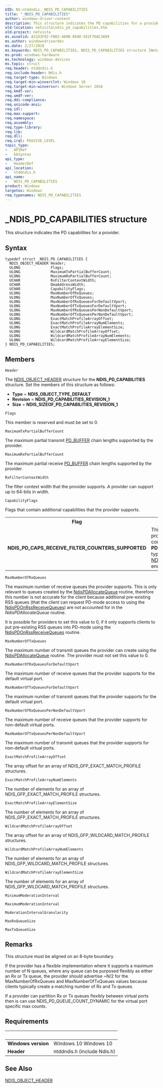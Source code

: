 ```yaml
---
UID: NS:ntddndis._NDIS_PD_CAPABILITIES
title: "_NDIS_PD_CAPABILITIES"
author: windows-driver-content
description: This structure indicates the PD capabilities for a provider.
old-location: netvista\ndis_pd_capabilities.htm
old-project: netvista
ms.assetid: A31D3F92-FB03-489B-894D-5E2F76AC3A99
ms.author: windowsdriverdev
ms.date: 2/27/2018
ms.keywords: NDIS_PD_CAPABILITIES, NDIS_PD_CAPABILITIES structure [Network Drivers Starting with Windows Vista], _NDIS_PD_CAPABILITIES, netvista.ndis_pd_capabilities, ntddndis/NDIS_PD_CAPABILITIES
ms.prod: windows-hardware
ms.technology: windows-devices
ms.topic: struct
req.header: ntddndis.h
req.include-header: Ndis.h
req.target-type: Windows
req.target-min-winverclnt: Windows 10
req.target-min-winversvr: Windows Server 2016
req.kmdf-ver: 
req.umdf-ver: 
req.ddi-compliance: 
req.unicode-ansi: 
req.idl: 
req.max-support: 
req.namespace: 
req.assembly: 
req.type-library: 
req.lib: 
req.dll: 
req.irql: PASSIVE_LEVEL
topic_type:
-	APIRef
-	kbSyntax
api_type:
-	HeaderDef
api_location:
-	ntddndis.h
api_name:
-	NDIS_PD_CAPABILITIES
product: Windows
targetos: Windows
req.typenames: NDIS_PD_CAPABILITIES
---
```


# _NDIS_PD_CAPABILITIES structure
This structure indicates the PD capabilities for a provider.

## Syntax
````
typedef struct _NDIS_PD_CAPABILITIES {
  NDIS_OBJECT_HEADER Header;
  ULONG              Flags;
  ULONG              MaximumTxPartialBufferCount;
  ULONG              MaximumRxPartialBufferCount;
  UCHAR              RxFilterContextWidth;
  UCHAR              DmaAddressWidth;
  UCHAR              CapabilityFlags;
  ULONG              MaxNumberOfRxQueues;
  ULONG              MaxNumberOfTxQueues;
  ULONG              MaxNumberOfRxQueuesForDefaultVport;
  ULONG              MaxNumberOfTxQueuesForDefaultVport;
  ULONG              MaxNumberOfRxQueuesPerNonDefaultVport;
  ULONG              MaxNumberOfTxQueuesPerNonDefaultVport;
  ULONG              ExactMatchProfileArrayOffset;
  ULONG              ExactMatchProfileArrayNumElements;
  ULONG              ExactMatchProfileArrayElementSize;
  ULONG              WildcardMatchProfileArrayOffset;
  ULONG              WildcardMatchProfileArrayNumElements;
  ULONG              WildcardMatchProfileArrayElementSize;
} NDIS_PD_CAPABILITIES;
````

## Members


`Header`

The <a href="..\ntddndis\ns-ntddndis-_ndis_object_header.md">NDIS_OBJECT_HEADER</a> structure for the <b>NDIS_PD_CAPABILITIES</b> structure. Set the members of this structure as follows:

<ul>
<li><b>Type</b> = <b>NDIS_OBJECT_TYPE_DEFAULT</b></li>
<li><b>Revision</b> = <b>NDIS_PD_CAPABILITIES_REVISION_1</b></li>
<li><b>Size</b> = <b>NDIS_SIZEOF_PD_CAPABILITIES_REVISION_1</b></li>
</ul>

`Flags`

This member is reserved and must be set to 0.

`MaximumTxPartialBufferCount`

The maximum partial transmit <a href="..\ndis\ns-ndis-_pd_buffer.md">PD_BUFFER</a> chain lengths supported by the provider.

`MaximumRxPartialBufferCount`

The maximum partial receive <a href="..\ndis\ns-ndis-_pd_buffer.md">PD_BUFFER</a> chain lengths supported by the provider.

`RxFilterContextWidth`

The filter context width that the provider supports. A provider can support up to 64-bits in width.

`CapabilityFlags`

Flags that contain additional capabilities that the provider supports.

<table>
<tr>
<th>Flag</th>
<th>Description</th>
</tr>
<tr>
<td><b>NDIS_PD_CAPS_RECEIVE_FILTER_COUNTERS_SUPPORTED</b></td>
<td>This flag indicates that the provider supports creation of counters with the <b>PDCounterTypeReceiveFilter</b> type that is part of the <a href="..\ndis\ne-ndis-ndis_pd_counter_type.md">NDIS_PD_COUNTER</a> enumeration</td>
</tr>
</table>

`MaxNumberOfRxQueues`

The maximum number of receive queues the provider supports. This is only relevant to queues created by the  <a href="..\ndis\nc-ndis-ndis_pd_allocate_queue.md">NdisPDAllocateQueue</a> routine, therefore this number is not accurate for the client because additional pre-existing RSS queues (that the client can request PD-mode access to using the <a href="https://msdn.microsoft.com/en-us/library/windows/hardware/mt808524(d=robot)">NdisPDOnRssReceiveQueues</a>) are not accounted for in the <i>NdisPDAllocateQueue</i> routine.

It is possible for providers to set this value to 0, if it only supports clients to put pre-existing RSS queues into PD-mode using the <a href="https://msdn.microsoft.com/en-us/library/windows/hardware/mt808524(d=robot)">NdisPDOnRssReceiveQueues</a> routine.

`MaxNumberOfTxQueues`

The maximum number of transmit queues the provider can create using the <a href="..\ndis\nc-ndis-ndis_pd_allocate_queue.md">NdisPDAllocateQueue</a> routine. The provider must not set this value to 0.

`MaxNumberOfRxQueuesForDefaultVport`

The maximum number of receive queues that the provider supports for the default virtual port.

`MaxNumberOfTxQueuesForDefaultVport`

The maximum number of transmit queues that the provider supports for the default virtual port.

`MaxNumberOfRxQueuesPerNonDefaultVport`

The maximum number of receive queues that the provider supports for non-default virtual ports.

`MaxNumberOfTxQueuesPerNonDefaultVport`

The maximum number of transmit queues that the provider supports for non-default virtual ports.

`ExactMatchProfileArrayOffset`

The array offset for an array of NDIS_GFP_EXACT_MATCH_PROFILE structures.

`ExactMatchProfileArrayNumElements`

The number of elements for an array of NDIS_GFP_EXACT_MATCH_PROFILE structures.

`ExactMatchProfileArrayElementSize`

The number of elements for an array of NDIS_GFP_EXACT_MATCH_PROFILE structures.

`WildcardMatchProfileArrayOffset`

The array offset for an array of NDIS_GFP_WILDCARD_MATCH_PROFILE structures.

`WildcardMatchProfileArrayNumElements`

The number of elements for an array of NDIS_GFP_WILDCARD_MATCH_PROFILE structures.

`WildcardMatchProfileArrayElementSize`

The number of elements for an array of NDIS_GFP_WILDCARD_MATCH_PROFILE structures.

`MinimumModerationInterval`



`MaximumModerationInterval`



`ModerationIntervalGranularity`



`MaxRxQueueSize`



`MaxTxQueueSize`



## Remarks
This structure must be aligned on an 8-byte boundary.

If the provider has a flexible implementation where it supports a maximum number of N queues, where any queue can be purposed flexibly as either an Rx or Tx queue, the provider should advertise ~N/2 for the MaxNumberOfRxQueues and MaxNumberOfTxQueues values because clients typically create a matching number of Rx and Tx queues. 

If a provider can partition Rx or Tx queues flexibly between virtual ports then is can use NDIS_PD_QUEUE_COUNT_DYNAMIC for the virtual port specific max counts.

## Requirements
| &nbsp; | &nbsp; |
| ---- |:---- |
| **Windows version** | Windows 10 Windows 10 |
| **Header** | ntddndis.h (include Ndis.h) |

## See Also

<a href="..\ntddndis\ns-ntddndis-_ndis_object_header.md">NDIS_OBJECT_HEADER</a>
